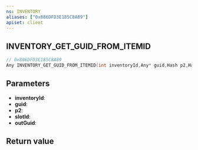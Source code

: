 ```yaml
---
ns: INVENTORY
aliases: ["0x886DFD3E185C8A89"]
apiset: client
---
```

## INVENTORY_GET_GUID_FROM_ITEMID

```c
// 0x886DFD3E185C8A89
Any INVENTORY_GET_GUID_FROM_ITEMID(int inventoryId,Any* guid,Hash p2,Hash slotId,Any* outGuid);
```


## Parameters
* **inventoryId**:
* **guid**:
* **p2**:
* **slotId**:
* **outGuid**:

## Return value